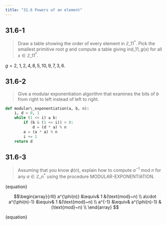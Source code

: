 ```yaml
---
title: "31.6 Powers of an element"
---
```


## 31.6-1

> Draw a table showing the order of every element in $\mathbb{Z}\_{11}^*$. Pick the smallest primitive root $g$ and compute a table giving $\text{ind}\_{11,g}(x)$ for all $x \in \mathbb{Z}\_{11}^*$.

$g = 2$, ${1, 2, 4, 8, 5, 10, 9, 7, 3, 6}$.

## 31.6-2

> Give a modular exponentiation algorithm that examines the bits of $b$ from right to left instead of left to right.
```python
def modular\_exponentiation(a, b, n):
    i, d = 0, 1
    while (1 << i) ≤ b:
        if (b & (1 << i)) > 0:
            d = (d * a) % n
        a = (a * a) % n
        i += 1
    return d
```
## 31.6-3

> Assuming that you know $\phi(n)$, explain how to compute $a^{-1}~\text{mod}~n$ for any $a \in \mathbb{Z}\_n^*$ using the procedure MODULAR-EXPONENTIATION.

{equation}<div>
$$\begin{array}{rlll}
a^{\phi(n)} &\equiv& 1 &(\text{mod}~n) \\
a\cdot a^{\phi(n)-1} &\equiv& 1 &(\text{mod}~n) \\
a^{-1} &\equiv& a^{\phi(n)-1} &(\text{mod}~n)  \\
\end{array}
$$
</div>
{equation}
